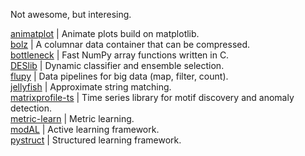 
Not awesome, but interesing.   

[animatplot](https://github.com/t-makaro/animatplot) | Animate plots build on matplotlib.  
[bolz](https://github.com/Blosc/bcolz) | A columnar data container that can be compressed.      
[bottleneck](https://github.com/kwgoodman/bottleneck) | Fast NumPy array functions written in C.   
[DESlib](https://github.com/Menelau/DESlib) | Dynamic classifier and ensemble selection.   
[flupy](https://github.com/olirice/flupy) | Data pipelines for big data (map, filter, count).  
[jellyfish](https://github.com/jamesturk/jellyfish) | Approximate string matching.   
[matrixprofile-ts](https://github.com/target/matrixprofile-ts) | Time series library for motif discovery and anomaly detection.   
[metric-learn](https://github.com/metric-learn/metric-learn) | Metric learning.   
[modAL](https://github.com/modAL-python/modAL) | Active learning framework.   
[pystruct](https://github.com/pystruct/pystruct) | Structured learning framework.   

